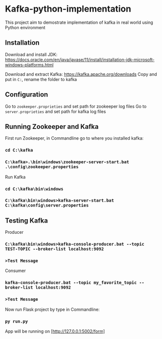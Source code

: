 # Kafka-python-implementation
This project aim to demostrate implementation of kafka in real world using Python environment

## Installation
Download and install JDK: https://docs.oracle.com/en/java/javase/11/install/installation-jdk-microsoft-windows-platforms.html

Download and extract Kafka: https://kafka.apache.org/downloads
Copy and put in `C:`, rename the folder to kafka

## Configuration
Go to `zookeeper.proprieties` and set path for zookeeper log files
Go to `server.proprieties` and set path for kafka log files

## Running Zookeeper and Kafka
First run Zookeeper, in Commandline go to where you installed kafka:
### `cd C:\kafka`
### `C:\kafka>.\bin\windows\zookeeper-server-start.bat .\config\zookeeper.properties`

Run Kafka
### `cd C:\kafka\bin\windows`
### `C:\kafka\bin\windows>kafka-server-start.bat C:\kafka\config\server.properties`

## Testing Kafka
Producer
### `C:\kafka\bin\windows>kafka-console-producer.bat --topic TEST-TOPIC --broker-list localhost:9092`
### `>Test Message`

Consumer
### `kafka-console-producer.bat --topic my_favorite_topic --broker-list localhost:9092`
### `>Test Message`

Now run Flask project by type in Commandline:
### `py run.py`

App will be running on [http://127.0.0.1:5002/form]
